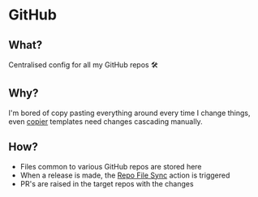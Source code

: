 # GitHub

## What?

Centralised config for all my GitHub repos 🛠️

## Why?

I'm bored of copy pasting everything around every time I change things, even [copier] templates need changes cascading manually.

## How?

* Files common to various GitHub repos are stored here
* When a release is made, the [Repo File Sync] action is triggered
* PR's are raised in the target repos with the changes

[copier]: https://copier.readthedocs.io/en/stable/
[Repo File Sync]: https://github.com/marketplace/actions/repo-file-sync-action

